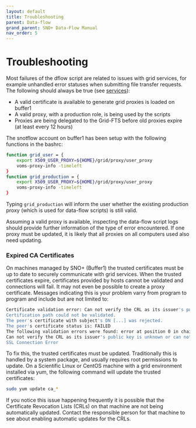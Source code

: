 ```yaml
---
layout: default
title: Troubleshooting
parent: Data-flow
grand_parent: SNO+ Data-Flow Manual
nav_order: 5
---
```


# Troubleshooting

Most failures of the dflow script are related to issues with grid services, for example unhandled error statuses when submitting file transfer requests. The following should always be true (see [services](./setup_services.md)):
* A valid certificate is available to generate grid proxies is loaded on buffer1
* A valid proxy, with a production role, is being used by the scripts
* Proxies are being delegated to the Grid-FTS before old proxies expire (at least every 12 hours)

The snotflow account on buffer1 has been setup with the following functions in the bashrc:
```bash
function grid_user = {
    export X509_USER_PROXY=${HOME}/grid/proxy/user_proxy
    voms-proxy-info -timeleft
}
function grid_production = {
    export X509_USER_PROXY=${HOME}/grid/proxy/user_proxy
    voms-proxy-info -timeleft
}
```
Typing `grid_production` will inform the user whether the existing production proxy (which is used for data-flow scripts) is still valid.

Assuming a valid proxy is available, inspecting the data-flow script logs should provide further information of the type of error encountered. If one proxy must be updated, it is likely that all proxies on all computers used also need updating.

### Expired CA Certificates

On machines managed by SNO+ (Buffer1) the trusted certificates must be up to date to securely communicate with grid services. When the trusted certificates expire, certificates provided by hosts cannot be validated and connections will fail. It may not even be possible to create a proxy certificate. Messages indicating this is your problem varry from program to program and include but are not limited to:
```bash
Certificate validation error: Can not verify the CRL as its issuer's public key is unknown or can not be validated 
Certification path could not be validated.
The peer's certificate with subject's DN [...] was rejected. 
The peer's certificate status is: FAILED 
The following validation errors were found: error at position 0 in chain, problematic certificate subject: [...]
Can not verify the CRL as its issuer's public key is unknown or can not be validated
SSL Connection Error
```
To fix this, the trusted certificates must be updated. Traditionally this is handled by a system package, and usually requires root permissions to update. On a Scientific Linux or CentOS machine with a grid environment installed via yum, the following command will update the trusted certificates:
```bash
sudo yum update ca_*
```
If you notice this issue happening frequently it is possible that the Certificate Revocation Lists (CRLs) on that machine are not being automatically updated. Contact the responsible person for that machine to see about enabling automatic updates for the CRLs.
